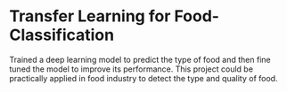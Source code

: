 # Transfer Learning for Food-Classification
Trained a deep learning model to predict the type of food and then fine tuned the model to improve its performance. 
This project could be practically applied in food industry to detect the type and quality of food.

